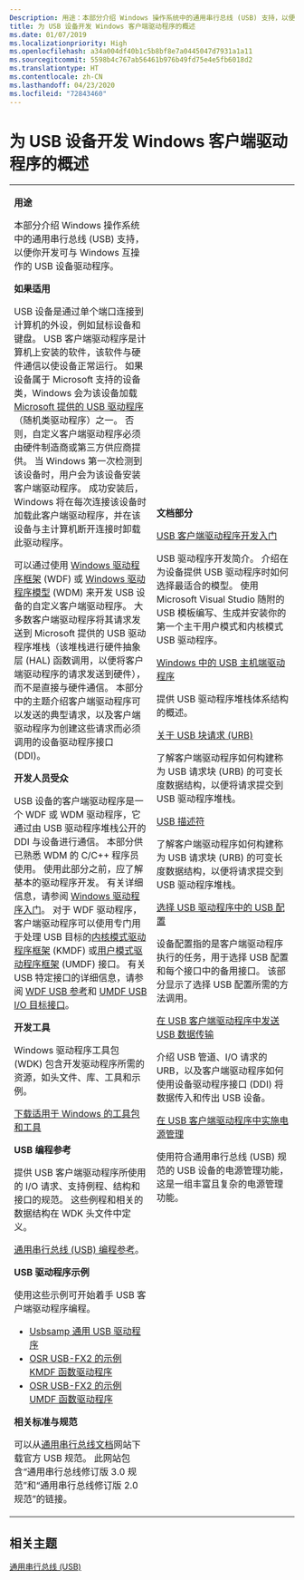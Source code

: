 ```yaml
---
Description: 用途：本部分介绍 Windows 操作系统中的通用串行总线 (USB) 支持，以便你开发可与 Windows 互操作的 USB 设备驱动程序。
title: 为 USB 设备开发 Windows 客户端驱动程序的概述
ms.date: 01/07/2019
ms.localizationpriority: High
ms.openlocfilehash: a34a004df40b1c5b8bf8e7a0445047d7931a1a11
ms.sourcegitcommit: 5598b4c767ab56461b976b49fd75e4e5fb6018d2
ms.translationtype: HT
ms.contentlocale: zh-CN
ms.lasthandoff: 04/23/2020
ms.locfileid: "72843460"
---
```

# <a name="overview-of-developing-windows-client-drivers-for-usb-devices"></a>为 USB 设备开发 Windows 客户端驱动程序的概述


<table>
<colgroup>
<col width="50%" />
<col width="50%" />
</colgroup>
<tbody>
<tr class="odd">
<td><p><strong>用途</strong></p>
<p>本部分介绍 Windows 操作系统中的通用串行总线 (USB) 支持，以便你开发可与 Windows 互操作的 USB 设备驱动程序。</p>
<p><strong>如果适用</strong></p>
<p>USB 设备是通过单个端口连接到计算机的外设，例如鼠标设备和键盘。 USB 客户端驱动程序是计算机上安装的软件，该软件与硬件通信以使设备正常运行。 如果设备属于 Microsoft 支持的设备类，Windows 会为该设备加载 <a href="system-supplied-usb-drivers.md" data-raw-source="[Microsoft-provided USB drivers](system-supplied-usb-drivers.md)">Microsoft 提供的 USB 驱动程序</a>（随机类驱动程序）之一。 否则，自定义客户端驱动程序必须由硬件制造商或第三方供应商提供。 当 Windows 第一次检测到该设备时，用户会为该设备安装客户端驱动程序。 成功安装后，Windows 将在每次连接该设备时加载此客户端驱动程序，并在该设备与主计算机断开连接时卸载此驱动程序。</p>
<p>可以通过使用 <a href="https://docs.microsoft.com/windows-hardware/drivers/wdf/" data-raw-source="[Windows Driver Frameworks](https://docs.microsoft.com/windows-hardware/drivers/wdf/)">Windows 驱动程序框架</a> (WDF) 或 <a href="https://docs.microsoft.com/windows-hardware/drivers/kernel/windows-driver-model" data-raw-source="[Windows Driver Model](https://docs.microsoft.com/windows-hardware/drivers/kernel/windows-driver-model)">Windows 驱动程序模型</a> (WDM) 来开发 USB 设备的自定义客户端驱动程序。 大多数客户端驱动程序将其请求发送到 Microsoft 提供的 USB 驱动程序堆栈（该堆栈进行硬件抽象层 (HAL) 函数调用，以便将客户端驱动程序的请求发送到硬件），而不是直接与硬件通信。 本部分中的主题介绍客户端驱动程序可以发送的典型请求，以及客户端驱动程序为创建这些请求而必须调用的设备驱动程序接口 (DDI)。</p>
<p><strong>开发人员受众</strong></p>
<p>USB 设备的客户端驱动程序是一个 WDF 或 WDM 驱动程序，它通过由 USB 驱动程序堆栈公开的 DDI 与设备进行通信。 本部分供已熟悉 WDM 的 C/C++ 程序员使用。 使用此部分之前，应了解基本的驱动程序开发。 有关详细信息，请参阅 <a href="https://docs.microsoft.com/windows-hardware/drivers/gettingstarted/index" data-raw-source="[Getting Started with Windows Drivers](https://docs.microsoft.com/windows-hardware/drivers/gettingstarted/index)">Windows 驱动程序入门</a>。 对于 WDF 驱动程序，客户端驱动程序可以使用专门用于处理 USB 目标的<a href="https://docs.microsoft.com/windows-hardware/drivers/debugger/kernel-mode-driver-framework-debugging" data-raw-source="[Kernel-Mode Driver Framework](https://docs.microsoft.com/windows-hardware/drivers/debugger/kernel-mode-driver-framework-debugging)">内核模式驱动程序框架</a> (KMDF) 或<a href="https://docs.microsoft.com/windows-hardware/drivers/wdf/" data-raw-source="[User-Mode Driver Framework](https://docs.microsoft.com/windows-hardware/drivers/wdf/)">用户模式驱动程序框架</a> (UMDF) 接口。 有关 USB 特定接口的详细信息，请参阅 <a href="https://docs.microsoft.com/windows-hardware/drivers/ddi/wdfusb/" data-raw-source="[WDF USB Reference](https://docs.microsoft.com/windows-hardware/drivers/ddi/wdfusb/)">WDF USB 参考</a>和 <a href="https://docs.microsoft.com/windows-hardware/drivers/ddi/wudfddi/" data-raw-source="[UMDF USB I/O Target Interfaces](https://docs.microsoft.com/windows-hardware/drivers/ddi/wudfddi/)">UMDF USB I/O 目标接口</a>。</p>
<p><strong>开发工具</strong></p>
<p>Windows 驱动程序工具包 (WDK) 包含开发驱动程序所需的资源，如头文件、库、工具和示例。</p>
<p><a href="https://go.microsoft.com/fwlink/p/?linkid=617155" data-raw-source="[Download kits and tools for Windows](https://go.microsoft.com/fwlink/p/?linkid=617155)">下载适用于 Windows 的工具包和工具</a></p>
<p><strong>USB 编程参考</strong></p>
<p>提供 USB 客户端驱动程序所使用的 I/O 请求、支持例程、结构和接口的规范。 这些例程和相关的数据结构在 WDK 头文件中定义。</p>
<p><a href="https://docs.microsoft.com/windows-hardware/drivers/ddi/_usbref/#common-usb-client-driver-reference" data-raw-source="[Universal Serial Bus (USB) programming reference](https://docs.microsoft.com/windows-hardware/drivers/ddi/_usbref/#common-usb-client-driver-reference)">通用串行总线 (USB) 编程参考</a>。</p>
<p><strong>USB 驱动程序示例</strong></p>
<p>使用这些示例可开始着手 USB 客户端驱动程序编程。</p>
<ul>
<li><a href="https://go.microsoft.com/fwlink/p/?linkid=617157" data-raw-source="[Usbsamp Generic USB Driver]( https://go.microsoft.com/fwlink/p/?linkid=617157)">Usbsamp 通用 USB 驱动程序</a></li>
<li><a href="https://go.microsoft.com/fwlink/p/?linkid=617158" data-raw-source="[Sample KMDF Function Driver for OSR USB-FX2](https://go.microsoft.com/fwlink/p/?linkid=617158)">OSR USB-FX2 的示例 KMDF 函数驱动程序</a></li>
<li><a href="https://go.microsoft.com/fwlink/p/?LinkId=618002" data-raw-source="[Sample UMDF Function Driver for OSR USB-FX2](https://go.microsoft.com/fwlink/p/?LinkId=618002)">OSR USB-FX2 的示例 UMDF 函数驱动程序</a></li>
</ul>
<p><strong>相关标准与规范</strong></p>
<p>可以从<a href="https://go.microsoft.com/fwlink/p/?linkid=224892" data-raw-source="[Universal Serial Bus Documents]( https://go.microsoft.com/fwlink/p/?linkid=224892)">通用串行总线文档</a>网站下载官方 USB 规范。 此网站包含“通用串行总线修订版 3.0 规范”和“通用串行总线修订版 2.0 规范”的链接。</p></td>
<td><p><strong>文档部分</strong></p>
<p><a href="getting-started-with-usb-client-driver-development.md" data-raw-source="[Getting started with USB client driver development](getting-started-with-usb-client-driver-development.md)">USB 客户端驱动程序开发入门</a></p>
USB 驱动程序开发简介。 介绍在为设备提供 USB 驱动程序时如何选择最适合的模型。
使用 Microsoft Visual Studio 随附的 USB 模板编写、生成并安装你的第一个主干用户模式和内核模式 USB 驱动程序。
<p><a href="usb-3-0-driver-stack-architecture.md" data-raw-source="[USB host-side drivers in Windows](usb-3-0-driver-stack-architecture.md)">Windows 中的 USB 主机端驱动程序</a></p>
提供 USB 驱动程序堆栈体系结构的概述。
<p><a href="communicating-with-a-usb-device.md" data-raw-source="[About USB Block Requests (URBs)](communicating-with-a-usb-device.md)">关于 USB 块请求 (URB)</a></p>
了解客户端驱动程序如何构建称为 USB 请求块 (URB) 的可变长度数据结构，以便将请求提交到 USB 驱动程序堆栈。
<p><a href="usb-descriptors.md" data-raw-source="[USB descriptors](usb-descriptors.md)">USB 描述符</a></p>
了解客户端驱动程序如何构建称为 USB 请求块 (URB) 的可变长度数据结构，以便将请求提交到 USB 驱动程序堆栈。
<p><a href="configuring-usb-devices.md" data-raw-source="[Selecting a USB configuration in USB drivers](configuring-usb-devices.md)">选择 USB 驱动程序中的 USB 配置</a></p>
设备配置指的是客户端驱动程序执行的任务，用于选择 USB 配置和每个接口中的备用接口。 该部分显示了选择 USB 配置所需的方法调用。
<p><a href="usb-device-i-o.md" data-raw-source="[Sending USB data transfers in USB client drivers](usb-device-i-o.md)">在 USB 客户端驱动程序中发送 USB 数据传输</a></p>
介绍 USB 管道、I/O 请求的 URB，以及客户端驱动程序如何使用设备驱动程序接口 (DDI) 将数据传入和传出 USB 设备。
<p><a href="usb-power-management.md" data-raw-source="[Implementing power management in USB client drivers](usb-power-management.md)">在 USB 客户端驱动程序中实施电源管理</a></p>
使用符合通用串行总线 (USB) 规范的 USB 设备的电源管理功能，这是一组丰富且复杂的电源管理功能。</td>
</tr>
</tbody>
</table>

 

## <a name="related-topics"></a>相关主题
[通用串行总线 (USB)](https://docs.microsoft.com/windows-hardware/drivers/)  



